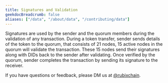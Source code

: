 ```yaml
---
title: Signatures and Validation
geekdocBreadcrumb: false
aliases: ["/data", "/about/data", "/contributing/data"]
---
```

<!--
Our team is currently busy writing this content, we'll update the contents here soon!!
<iframe src="https://giphy.com/embed/48zjXYRwBg5IQ" width="480" height="278" frameBorder="0" class="giphy-embed" allowFullScreen></iframe>

<!-- <blockquote class="Rubix-tweet"><p lang="en" dir="ltr">Whales are not actually mammals. If Humans (land mammals) can’t drink seawater — just try it! — how can supposed sea mammals like whales stay hydrated?</p>&mdash; rubix Example (@bwatchexample) <a href="https://Rubix.com/bwatchexample/status/1353736772459532293?ref_src=twsrc%5Etfw">January 25, 2021</a></ --blockquote> <script async src="https://platform.Rubix.com/widgets.js" charset="utf-8"></script> -->

Signatures are used by the sender and the quorum members during the validation of any transaction. During a token transfer, sender sends details of the token to the quorum, that consists of 21 nodes, 15 active nodes in the quorum will validate the transaction. These 15 nodes send their signatures along with DIDs back to the sender after validating. Once verified by the quorum, sender completes the transaction by sending its signature to the receiver. 

If you have questions or feedback, please DM us at [@rubixchain](http://twitter.com/rubixChain).
 <!--
<br>

{{< hint info >}}

### What happens when the mining level upgrades?

Credits required to mine a RBT doubles every time the mining level increases. For example, if a node requires 32 credits to mine a RBT in level 3, then the next level requires 64 credits to mine a RBT in level 4. Hence it is reccomended to mine RBT as soon as the required credits are accumulated.

{{< expand "How to know the current level?" >}}

**Oracle:**

- Network is currently mining in `level 4` - reached on `5 th march 2022`

{{< / expand >}}
{{< / hint >}}
 -->
